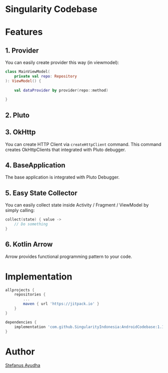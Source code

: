 # Singularity Codebase

# Features
## 1. Provider
You can easily create provider this way (in viewmodel):
```kotlin
class MainViewModel(
    private val repo: Repository
): ViewModel() {
    
    val dataProvider by provider(repo::method)
    
}
```
## 2. Pluto
## 3. OkHttp
You can create HTTP Client via `createHttpClient` command. This command creates OkHttpClients that integrated with Pluto debugger.
## 4. BaseApplication 
The base application is integrated with Pluto Debugger.
## 5. Easy State Collector 
You can easily collect state inside Activity / Fragment / ViewModel by simply calling:
```kotlin
collect(state) { value ->
    // Do something
}
```
## 6. Kotlin Arrow
Arrow provides functional programming pattern to your code.



# Implementation
```groovy
allprojects {
    repositories {
        ...
        maven { url 'https://jitpack.io' }
    }
}

dependencies {
    implementation 'com.github.SingularityIndonesia:AndroidCodebase:1.1.0'
}
```

# Author
[Stefanus Ayudha](https://github.com/stefanusayudha)
